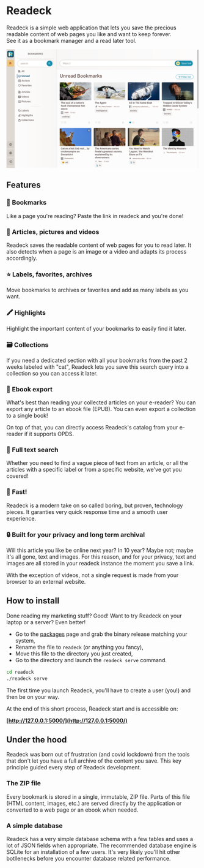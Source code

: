 # Readeck

Readeck is a simple web application that lets you save the
precious readable content of web pages you like and want to keep
forever. \
See it as a bookmark manager and a read later tool.

![Readeck Bookmark List](./screenshots/bookmark-list.png)

## Features

### 🔖 Bookmarks

Like a page you're reading? Paste the link in readeck and you're done!


### 📸 Articles, pictures and videos

Readeck saves the readable content of web pages for you to read later. It also detects when a page is an image or a video and adapts its process accordingly.


### ⭐ Labels, favorites, archives

Move bookmarks to archives or favorites and add as many labels as you want.


### 🖍️ Highlights

Highlight the important content of your bookmarks to easily find it later.


### 🗃️ Collections

If you need a dedicated section with all your bookmarks from the past 2 weeks labeled with "cat", Readeck lets you save this search query into a collection so you can access it later.


### 📖 Ebook export

What's best than reading your collected articles on your e-reader? You can export any article to an ebook file (EPUB). You can even export a collection to a single book!

On top of that, you can directly access Readeck's catalog from your e-reader if it supports OPDS.


### 🔎 Full text search

Whether you need to find a vague piece of text from an article, or all the articles with a specific label or from a specific website, we've got you covered!


### 🚀 Fast!

Readeck is a modern take on so called boring, but proven, technology pieces. It garanties very quick response time and a smooth user experience.


### 🔒 Built for your privacy and long term archival

Will this article you like be online next year? In 10 year? Maybe not; maybe it's all gone, text and images. For this reason, and for your privacy, text and images are all stored in your readeck instance the moment you save a link.

With the exception of videos, not a single request is made from your browser to an external website.

## How to install

Done reading my marketing stuff? Good! Want to try Readeck on your laptop or a server? Even better!

- Go to the [packages](https://codeberg.org/readeck/readeck/packages) page and grab the binary release matching your system,
- Rename the file to `readeck` (or anything you fancy),
- Move this file to the directory you just created,
- Go to the directory and launch the `readeck serve` command.


```bash
cd readeck
./readeck serve
```

The first time you launch Readeck, you'll have to create a user (you!) and then be on your way.

At the end of this short process, Readeck start and is accessible on:

**[http://127.0.0.1:5000/](http://127.0.0.1:5000/)**


## Under the hood

Readeck was born out of frustration (and covid lockdown) from the tools that don't let you have a full archive of the content you save. This key principle guided every step of Readeck development.

### The ZIP file

Every bookmark is stored in a single, immutable, ZIP file. Parts of this file (HTML content, images, etc.) are served directly by the application or converted to a web page or an ebook when needed.

### A simple database

Readeck has a very simple database schema with a few tables and uses a lot of JSON fields when appropriate. The recommended database engine is SQLite for an installation of a few users. It's very likely you'll hit other botllenecks before you encounter database related performance.
